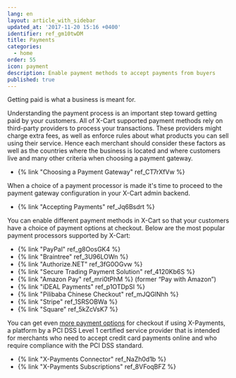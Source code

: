 ```yaml
---
lang: en
layout: article_with_sidebar
updated_at: '2017-11-20 15:16 +0400'
identifier: ref_gm10twDM
title: Payments
categories:
  - home
order: 55
icon: payment
description: Enable payment methods to accept payments from buyers
published: true
---
```

Getting paid is what a business is meant for. 

Understanding the payment process is an important step toward getting paid by your customers. All of X-Cart supported payment methods rely on third-party providers to process your transactions. These providers might charge extra fees, as well as enforce rules about what products you can sell using their service. Hence each merchant should consider these factors as well as the countries where the business is located and where customers live and many other criteria when choosing a payment gateway. 

*   {% link "Choosing a Payment Gateway" ref_CT7rXfVw %}

When a choice of a payment processor is made it's time to proceed to the payment gateway configuration in your X-Cart admin backend. 

*   {% link "Accepting Payments" ref_Jq6Bsdrt %}

You can enable different payment methods in X-Cart so that your customers have a choice of payment options at checkout. Below are the most popular payment processors supported by X-Cart:

*   {% link "PayPal" ref_g8OosGK4 %}
*   {% link "Braintree" ref_3U96LOWn %}
*   {% link "Authorize.NET" ref_3fG0OGvw %}
*   {% link "Secure Trading Payment Solution" ref_4120Kb6S %}
*   {% link "Amazon Pay" ref_mri0tPhM %} (former “Pay with Amazon”) 
*   {% link "iDEAL Payments" ref_p1OTDpSI %}
*   {% link "Pilibaba Chinese Checkout" ref_mJQGlNhh %}
*   {% link "Stripe" ref_1SRSOBWa %}
*   {% link "Square" ref_5kZcVsK7 %}

You can get even [more payment options](https://www.x-payments.com/help/X-Payments:Payment_gateways_supported_by_X-Payments_3.1 "Payments") for checkout if using X-Payments, a platform by a PCI DSS Level 1 certified service provider that is intended for merchants who need to accept credit card payments online and who require compliance with the PCI DSS standard. 

*   {% link "X-Payments Connector" ref_NaZh0d1b %}
*   {% link "X-Payments Subscriptions" ref_8VFoqBFZ %}
